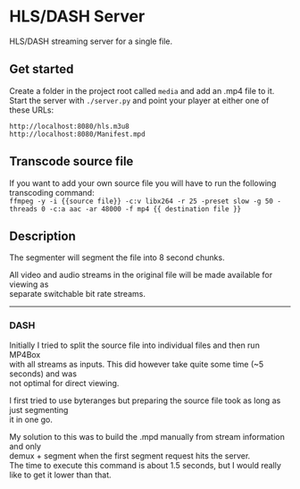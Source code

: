 # HLS/DASH Server

HLS/DASH streaming server for a single file.

## Get started

Create a folder in the project root called `media` and add an .mp4 file to it.  
Start the server with `./server.py` and point your player at either one of these URLs:  

`http://localhost:8080/hls.m3u8`  
`http://localhost:8080/Manifest.mpd`  

## Transcode source file

If you want to add your own source file you will have to run the following transcoding command:  
`ffmpeg -y -i {{source file}} -c:v libx264 -r 25 -preset slow -g 50 -threads 0 -c:a aac -ar 48000 -f mp4 {{ destination file }}`

## Description

The segmenter will segment the file into 8 second chunks.  

All video and audio streams in the original file will be made available for viewing as  
separate switchable bit rate streams.  

---

### DASH

Initially I tried to split the source file into individual files and then run MP4Box  
with all streams as inputs. This did however take quite some time (~5 seconds) and was  
not optimal for direct viewing.  

I first tried to use byteranges but preparing the source file took as long as just segmenting  
it in one go.  

My solution to this was to build the .mpd manually from stream information and only  
demux + segment when the first segment request hits the server.  
The time to execute this command is about 1.5 seconds, but I would really like to get it lower than that.
